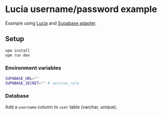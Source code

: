 # Lucia username/password example

Example using [Lucia](https://github.com/pilcrowOnPaper/lucia-sveltekit/tree/main/packages/lucia-sveltekit) and [Supabase adapter](https://github.com/pilcrowOnPaper/lucia-sveltekit/tree/main/packages/adapter-supabase).

## Setup

```bash
npm install
npm run dev
```

### Environment variables

```bash
SUPABASE_URL=""
SUPABASE_SECRET="" # service_role
```

### Database

Add a `username` column to `user` table (varchar, unique).